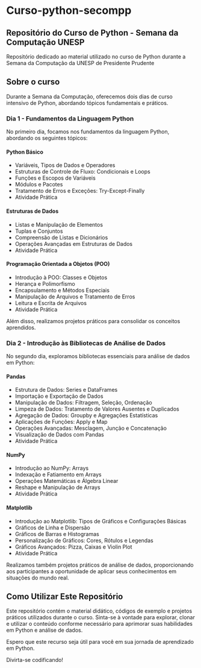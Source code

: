 # Curso-python-secompp

## Repositório do Curso de Python - Semana da Computação UNESP

Repositório dedicado ao material utilizado no curso de Python durante a Semana da Computação da UNESP de Presidente Prudente

## Sobre o curso

Durante a Semana da Computação, oferecemos dois dias de curso intensivo de Python, abordando tópicos fundamentais e práticos.

### Dia 1 - Fundamentos da Linguagem Python

No primeiro dia, focamos nos fundamentos da linguagem Python, abordando os seguintes tópicos:

#### Python Básico
* Variáveis, Tipos de Dados e Operadores
* Estruturas de Controle de Fluxo: Condicionais e Loops
* Funções e Escopos de Variáveis
* Módulos e Pacotes
* Tratamento de Erros e Exceções: Try-Except-Finally
* Atividade Prática

#### Estruturas de Dados
* Listas e Manipulação de Elementos
* Tuplas e Conjuntos
* Compreensão de Listas e Dicionários
* Operações Avançadas em Estruturas de Dados
* Atividade Prática

#### Programação Orientada a Objetos (POO)
* Introdução à POO: Classes e Objetos
* Herança e Polimorfismo
* Encapsulamento e Métodos Especiais
* Manipulação de Arquivos e Tratamento de Erros
* Leitura e Escrita de Arquivos
* Atividade Prática

Além disso, realizamos projetos práticos para consolidar os conceitos aprendidos.

### Dia 2 - Introdução às Bibliotecas de Análise de Dados

No segundo dia, exploramos bibliotecas essenciais para análise de dados em Python:

#### Pandas
* Estrutura de Dados: Series e DataFrames
* Importação e Exportação de Dados
* Manipulação de Dados: Filtragem, Seleção, Ordenação
* Limpeza de Dados: Tratamento de Valores Ausentes e Duplicados
* Agregação de Dados: Groupby e Agregações Estatísticas
* Aplicações de Funções: Apply e Map
* Operações Avançadas: Mesclagem, Junção e Concatenação
* Visualização de Dados com Pandas
* Atividade Prática

#### NumPy
* Introdução ao NumPy: Arrays
* Indexação e Fatiamento em Arrays
* Operações Matemáticas e Álgebra Linear
* Reshape e Manipulação de Arrays
* Atividade Prática

#### Matplotlib
* Introdução ao Matplotlib: Tipos de Gráficos e Configurações Básicas
* Gráficos de Linha e Dispersão
* Gráficos de Barras e Histogramas
* Personalização de Gráficos: Cores, Rótulos e Legendas
* Gráficos Avançados: Pizza, Caixas e Violin Plot
* Atividade Prática

Realizamos também projetos práticos de análise de dados, proporcionando aos participantes a oportunidade de aplicar seus conhecimentos em situações do mundo real.

## Como Utilizar Este Repositório

Este repositório contém o material didático, códigos de exemplo e projetos práticos utilizados durante o curso. Sinta-se à vontade para explorar, clonar e utilizar o conteúdo conforme necessário para aprimorar suas habilidades em Python e análise de dados.

Espero que este recurso seja útil para você em sua jornada de aprendizado em Python.

Divirta-se codificando!





